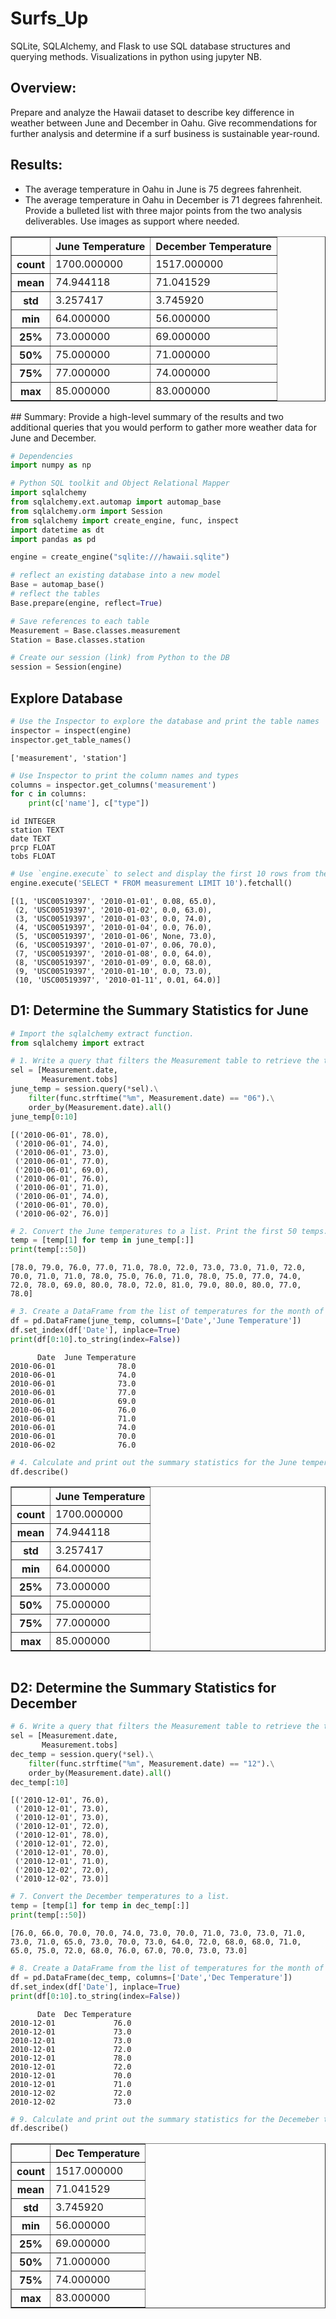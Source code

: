 # Surfs_Up
SQLite, SQLAlchemy, and Flask to use SQL database structures and querying methods.  Visualizations in python using jupyter NB.



## Overview:
Prepare and analyze the Hawaii dataset to describe key difference in weather between June and December in Oahu. Give recommendations for further analysis and determine if a surf business is sustainable year-round.

## Results: 
- The average temperature in Oahu in June is 75 degrees fahrenheit.
- The average temperature in Oahu in December is 71 degrees fahrenheit.
Provide a bulleted list with three major points from the two analysis deliverables. Use images as support where needed.

<div>
<table border="1" class="dataframe">
  <thead>
    <tr style="text-align: right;">
      <th></th>
      <th>June Temperature</th>
      <th>December Temperature</th>
    </tr>
  </thead>
  <tbody>
    <tr>
      <th>count</th>
      <td>1700.000000</td>
       <td>1517.000000</td>
    </tr>
    <tr>
      <th>mean</th>
      <td>74.944118</td>
       <td>71.041529</td>
    </tr>
    <tr>
      <th>std</th>
      <td>3.257417</td>
       <td>3.745920</td>
    </tr>
    <tr>
      <th>min</th>
      <td>64.000000</td>
      <td>56.000000</td>
    </tr>
    <tr>
      <th>25%</th>
      <td>73.000000</td>
      <td>69.000000</td>
    </tr>
    <tr>
      <th>50%</th>
      <td>75.000000</td>
      <td>71.000000</td>
    </tr>
    <tr>
      <th>75%</th>
      <td>77.000000</td>
      <td>74.000000</td>
    </tr>
    <tr>
      <th>max</th>
      <td>85.000000</td>
      <td>83.000000</td>
    </tr>
  </tbody>
</table>
</div>
## Summary:
Provide a high-level summary of the results and two additional queries that you would perform to gather more weather data for June and December.


```python
# Dependencies
import numpy as np

# Python SQL toolkit and Object Relational Mapper
import sqlalchemy
from sqlalchemy.ext.automap import automap_base
from sqlalchemy.orm import Session
from sqlalchemy import create_engine, func, inspect
import datetime as dt
import pandas as pd
```


```python
engine = create_engine("sqlite:///hawaii.sqlite")

# reflect an existing database into a new model
Base = automap_base()
# reflect the tables
Base.prepare(engine, reflect=True)

# Save references to each table
Measurement = Base.classes.measurement
Station = Base.classes.station
```


```python
# Create our session (link) from Python to the DB
session = Session(engine)
```

## Explore Database


```python
# Use the Inspector to explore the database and print the table names
inspector = inspect(engine)
inspector.get_table_names()
```




    ['measurement', 'station']




```python
# Use Inspector to print the column names and types
columns = inspector.get_columns('measurement')
for c in columns:
    print(c['name'], c["type"])
```

    id INTEGER
    station TEXT
    date TEXT
    prcp FLOAT
    tobs FLOAT



```python
# Use `engine.execute` to select and display the first 10 rows from the measurement table
engine.execute('SELECT * FROM measurement LIMIT 10').fetchall()
```




    [(1, 'USC00519397', '2010-01-01', 0.08, 65.0),
     (2, 'USC00519397', '2010-01-02', 0.0, 63.0),
     (3, 'USC00519397', '2010-01-03', 0.0, 74.0),
     (4, 'USC00519397', '2010-01-04', 0.0, 76.0),
     (5, 'USC00519397', '2010-01-06', None, 73.0),
     (6, 'USC00519397', '2010-01-07', 0.06, 70.0),
     (7, 'USC00519397', '2010-01-08', 0.0, 64.0),
     (8, 'USC00519397', '2010-01-09', 0.0, 68.0),
     (9, 'USC00519397', '2010-01-10', 0.0, 73.0),
     (10, 'USC00519397', '2010-01-11', 0.01, 64.0)]



## D1: Determine the Summary Statistics for June


```python
# Import the sqlalchemy extract function.
from sqlalchemy import extract

# 1. Write a query that filters the Measurement table to retrieve the temperatures for the month of June. 
sel = [Measurement.date, 
       Measurement.tobs]
june_temp = session.query(*sel).\
    filter(func.strftime("%m", Measurement.date) == "06").\
    order_by(Measurement.date).all()
june_temp[0:10]
```




    [('2010-06-01', 78.0),
     ('2010-06-01', 74.0),
     ('2010-06-01', 73.0),
     ('2010-06-01', 77.0),
     ('2010-06-01', 69.0),
     ('2010-06-01', 76.0),
     ('2010-06-01', 71.0),
     ('2010-06-01', 74.0),
     ('2010-06-01', 70.0),
     ('2010-06-02', 76.0)]




```python
# 2. Convert the June temperatures to a list. Print the first 50 temps.
temp = [temp[1] for temp in june_temp[:]]
print(temp[::50])
```

    [78.0, 79.0, 76.0, 77.0, 71.0, 78.0, 72.0, 73.0, 73.0, 71.0, 72.0, 70.0, 71.0, 71.0, 78.0, 75.0, 76.0, 71.0, 78.0, 75.0, 77.0, 74.0, 72.0, 78.0, 69.0, 80.0, 78.0, 72.0, 81.0, 79.0, 80.0, 80.0, 77.0, 78.0]



```python
# 3. Create a DataFrame from the list of temperatures for the month of June. 
df = pd.DataFrame(june_temp, columns=['Date','June Temperature'])
df.set_index(df['Date'], inplace=True)
print(df[0:10].to_string(index=False))
```

          Date  June Temperature
    2010-06-01              78.0
    2010-06-01              74.0
    2010-06-01              73.0
    2010-06-01              77.0
    2010-06-01              69.0
    2010-06-01              76.0
    2010-06-01              71.0
    2010-06-01              74.0
    2010-06-01              70.0
    2010-06-02              76.0



```python
# 4. Calculate and print out the summary statistics for the June temperature DataFrame.
df.describe()
```

<div>

<table border="1" class="dataframe">
  <thead>
    <tr style="text-align: right;">
      <th></th>
      <th>June Temperature</th>
    </tr>
  </thead>
  <tbody>
    <tr>
      <th>count</th>
      <td>1700.000000</td>
    </tr>
    <tr>
      <th>mean</th>
      <td>74.944118</td>
    </tr>
    <tr>
      <th>std</th>
      <td>3.257417</td>
    </tr>
    <tr>
      <th>min</th>
      <td>64.000000</td>
    </tr>
    <tr>
      <th>25%</th>
      <td>73.000000</td>
    </tr>
    <tr>
      <th>50%</th>
      <td>75.000000</td>
    </tr>
    <tr>
      <th>75%</th>
      <td>77.000000</td>
    </tr>
    <tr>
      <th>max</th>
      <td>85.000000</td>
    </tr>
  </tbody>
</table>
</div>


```python

```

## D2: Determine the Summary Statistics for December


```python
# 6. Write a query that filters the Measurement table to retrieve the temperatures for the month of December.
sel = [Measurement.date, 
       Measurement.tobs]
dec_temp = session.query(*sel).\
    filter(func.strftime("%m", Measurement.date) == "12").\
    order_by(Measurement.date).all()
dec_temp[:10]
```

    [('2010-12-01', 76.0),
     ('2010-12-01', 73.0),
     ('2010-12-01', 73.0),
     ('2010-12-01', 72.0),
     ('2010-12-01', 78.0),
     ('2010-12-01', 72.0),
     ('2010-12-01', 70.0),
     ('2010-12-01', 71.0),
     ('2010-12-02', 72.0),
     ('2010-12-02', 73.0)]


```python
# 7. Convert the December temperatures to a list.
temp = [temp[1] for temp in dec_temp[:]]
print(temp[::50])

```

    [76.0, 66.0, 70.0, 70.0, 74.0, 73.0, 70.0, 71.0, 73.0, 73.0, 71.0, 73.0, 71.0, 65.0, 73.0, 70.0, 73.0, 64.0, 72.0, 68.0, 68.0, 71.0, 65.0, 75.0, 72.0, 68.0, 76.0, 67.0, 70.0, 73.0, 73.0]

```python
# 8. Create a DataFrame from the list of temperatures for the month of December. 
df = pd.DataFrame(dec_temp, columns=['Date','Dec Temperature'])
df.set_index(df['Date'], inplace=True)
print(df[0:10].to_string(index=False))
```

          Date  Dec Temperature
    2010-12-01             76.0
    2010-12-01             73.0
    2010-12-01             73.0
    2010-12-01             72.0
    2010-12-01             78.0
    2010-12-01             72.0
    2010-12-01             70.0
    2010-12-01             71.0
    2010-12-02             72.0
    2010-12-02             73.0



```python
# 9. Calculate and print out the summary statistics for the Decemeber temperature DataFrame.
df.describe()
```

<div>

<table border="1" class="dataframe">
  <thead>
    <tr style="text-align: right;">
      <th></th>
      <th>Dec Temperature</th>
    </tr>
  </thead>
  <tbody>
    <tr>
      <th>count</th>
      <td>1517.000000</td>
    </tr>
    <tr>
      <th>mean</th>
      <td>71.041529</td>
    </tr>
    <tr>
      <th>std</th>
      <td>3.745920</td>
    </tr>
    <tr>
      <th>min</th>
      <td>56.000000</td>
    </tr>
    <tr>
      <th>25%</th>
      <td>69.000000</td>
    </tr>
    <tr>
      <th>50%</th>
      <td>71.000000</td>
    </tr>
    <tr>
      <th>75%</th>
      <td>74.000000</td>
    </tr>
    <tr>
      <th>max</th>
      <td>83.000000</td>
    </tr>
  </tbody>
</table>
</div>

```python

```
